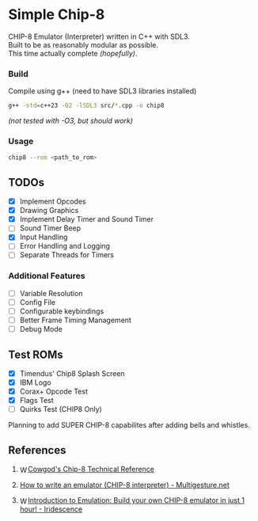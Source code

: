 # Simple Chip-8
CHIP-8 Emulator (Interpreter) written in C++ with SDL3.  
Built to be as reasonably modular as possible.  
This time actually complete *(hopefully)*.  

### Build
Compile using g++ (need to have SDL3 libraries installed)
```bash
g++ -std=c++23 -O2 -lSDL3 src/*.cpp -o chip8
```
*(not tested with -O3, but should work)*

### Usage
```bash
chip8 --rom <path_to_rom>
```

## TODOs 
- [x] Implement Opcodes
- [x] Drawing Graphics
- [x] Implement Delay Timer and Sound Timer
- [ ] Sound Timer Beep
- [x] Input Handling
- [ ] Error Handling and Logging
- [ ] Separate Threads for Timers

### Additional Features
- [ ] Variable Resolution
- [ ] Config File
- [ ] Configurable keybindings
- [ ] Better Frame Timing Management
- [ ] Debug Mode

## Test ROMs
- [x] Timendus' Chip8 Splash Screen
- [x] IBM Logo
- [x] Corax+ Opcode Test
- [x] Flags Test
- [ ] Quirks Test (CHIP8 Only)

Planning to add SUPER CHIP-8 capabilites after adding bells and whistles.

## References
1. <img src="https://www.google.com/s2/favicons?domain=devernay.free.fr" alt="Website Icon" width="16" height="16" style="vertical-align: middle;"/>[Cowgod's Chip-8 Technical Reference](http://devernay.free.fr/hacks/chip8/C8TECH10.HTM)

2. [How to write an emulator (CHIP-8 interpreter) - Multigesture.net](https://multigesture.net/articles/how-to-write-an-emulator-chip-8-interpreter/)

3. <img src="https://www.google.com/s2/favicons?domain=youtu.be" alt="Website Icon" width="16" height="16" style="vertical-align: middle;"/>[Introduction to Emulation: Build your own CHIP-8 emulator in just 1 hour! - Iridescence](https://youtu.be/YHkBgR6yvbY?si=Fj21qiRvNa_rC_jQ)
